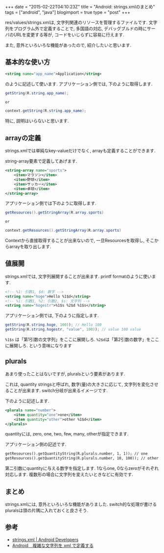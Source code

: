 +++
date = "2015-02-22T04:10:23Z"
title = "Android: strings.xmlのまとめ"
tags = ["android", "java"]
blogimport = true
type = "post"
+++

res/values/strings.xmlは, 文字列関連のリソースを管理するファイルです. 文字列をプログラム外で定義することで, 多国語の対応, デバッグブルドの時にサーバのURLを変更する等が, コードをいじらずに容易に行えます.

また, 意外といろいろな機能があったので, 紹介したいと思います.


## 基本的な使い方

```xml
<string name="app_name">Application</string>
```

のように記述して使います. アプリケーション側では, 下のように取得します.

```java
getString(R.string.app_name);

or

context.getString(R.string.app_name);
```

特に, 説明はいらないと思います.


## arrayの定義

strings.xmlでは単純なkey-valueだけでなく, arrayも定義することができます.

string-array要素で定義してあげます.

```xml
<string-array name="sports">
    <item>マラソン</item>
    <item>野球</item>
    <item>サッカー</item>
    <item>卓球</item>
</string-array>
```

アプリケーション側では下のように取得します.

```java
getResources().getStringArray(R.array.sports)

or

context.getResources().getStringArray(R.array.sports)
```

Contextから直接取得することが出来ないので, 一旦Resourcesを取得し, そこからarrayを取り出します.


## 値展開

strings.xmlでは, 文字列展開することが出来ます. printf formatのように使います.

```xml
<!-- %1: 引数1, $d: 数字 -->
<string name="hoge">Hello %1$d</string>
<!-- %1: 引数1, %2: 引数2, $s: 文字列 -->
<string name="hogestr">%1$s %2$d %1$s</string>
```

アプリケーション側では, 下のように指定します.

```java
getString(R.string.hoge, 100)); // Hello 100
getString(R.string.hogestr, "value", 100)); // value 100 value
```

`%1$s` は「第1引数の文字列」をここに展開しろ. `%2$d`は「第2引数の数字」をここに展開しろ. という意味になります


## plurals

あまり使ったことはないですが, pluralsという要素があります.

これは, quantity stringsと呼ばれ, 数字(量)の大きさに応じて, 文字列を変化させることが出来ます. switch分岐が出来るイメージです.

下のように記述します.

```xml
<plurals name="number">
    <item quantity="one">one</item>
    <item quantity="other">other %1$d</item>
</plurals>
```

quantityには, zero, one, two, few, many, otherが指定できます.

アプリケーション側の記述です.

```xml
getResources().getQuantityString(R.plurals.number, 1, 1)); // one
getResources().getQuantityString(R.plurals.number, 10, 100)); // other 100
```

第二引数にquantityに与える数字を指定します. 1ならone, 0ならzeroがそれぞれ対応します. 複数形の場合に文字列を変えたいときなどに有効です.


## まとめ

strings.xmlには, 意外といろいろな機能がありました. switch的な処理が書けるpluralsは頭の片隅に入れておくと良さそう.


## 参考

- [strings.xml | Android Developers](https://developer.android.com/samples/BasicNetworking/res/values/strings.html)
- [Android　複雑な文字列を xml で定義する](http://y-anz-m.blogspot.jp/2011/03/android-xml.html)
